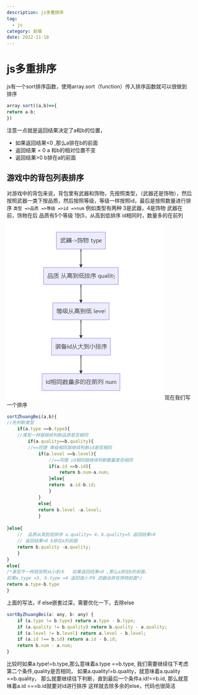 ```yaml
---
description: js多重排序
tag:
  - js
category: 前端
date: 2022-11-18
---
```


# js多重排序

js有一个sort排序函数，使用array.sort（function）传入排序函数就可以很做到排序

```javascript
array.sort((a,b)=>{
return a-b;
})

```

注意一点就是返回结果决定了a和b的位置，

- 如果返回结果<0 ,那么a排在b的前面
- 返回结果 = 0 a 和b的相对位置不变
- 返回结果>0 b排在a的前面

## 游戏中的背包列表排序
对游戏中的背包来说，背包里有武器和饰物，先按照类型，（武器还是饰物），然后按照武器一类下按品质，然后按照等级，等级一样按照id，最后是按照数量进行排序
`类型 =>品质 =>等级 =>id =>num`
例如类型有两种 3是武器，4是饰物 武器在前，饰物在后
品质有5个等级 1到5，从高到低排序
id相同时，数量多的在前列

![1668428213178](../.vuepress/public/assets/posts/20221116/1668428213178.png)
现在我们写一个排序



```javascript
sortZhuangBei(a,b){
//先判断类型
	if(a.type ==b.type){
	//类型一样就继续判断品质是否相同
		if(a.quality==b.quality){
		//==同理 等级相同就继续判断id是否相同
			if(a.level ==b.level){
				//==同理 id相同就继续判断数量是否相同
				if(a.id ==b.id){
					return b.num-a.num;
				}else{
				return  a.id-b.id;
				}
			}
			else{
			return b.level -a.level;
			}
		
}else{
	//	品质从高到低排序 a.quality= 4，b.quality=5 返回结果>0
	// 返回结果>0 b排在a的前面
	return b.quality -a.quality; 
	}
}
else{
/*类型不一样就安照从小到大   如果返回结果<0 ,那么a排在b的前面，
如果a.type =3, b.type =4 返回值小于0 武器会排在饰物前面*/
return a.type-b.type
}
```

上面的写法，if else嵌套过深，需要优化一下，去除else

```javascript
sortByZhuangBei(a: any, b: any) {
    if (a.type != b.type) return a.type - b.type;
    if (a.quality != b.quality) return b.quality - a.quality;
    if (a.level != b.level) return a.level - b.level;
    if (a.id !== b.id) return a.id - b.id;
    return b.num - a.num;
}
```

比较时如果a.type!=b.type,那么意味着a.type ==b.type,
我们需要继续往下考虑第二个条件,quality是否相同，
如果a.quality!=b.quality，就意味着a.quality ==b.quality，
那么就要继续往下判断，直到最后一个条件a.id!==b.id,
那么就意味着a.id ===b.id就要对id进行排序
这样就去除多余的else，代码也很简洁
